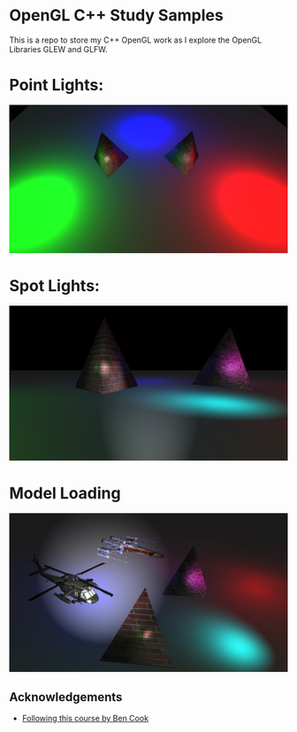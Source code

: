 
# OpenGL C++ Study Samples

This is a repo to store my C++ OpenGL work as I explore the OpenGL Libraries GLEW and GLFW.

# Point Lights:
<img src="Images\PointLights.png">

# Spot Lights:
<img src="Images\SpotLights.png">

# Model Loading
<img src="Images\Models.png">

## Acknowledgements

 - [Following this course by Ben Cook](https://www.udemy.com/course/graphics-with-modern-opengl/learn/lecture/10031170#overview)
